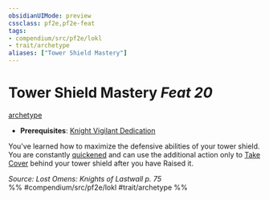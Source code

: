 ```yaml
---
obsidianUIMode: preview
cssclass: pf2e,pf2e-feat
tags:
- compendium/src/pf2e/lokl
- trait/archetype
aliases: ["Tower Shield Mastery"]
---
```

# Tower Shield Mastery  *Feat 20*  
[archetype](archetype.md "Archetype Feat Trait")  

- **Prerequisites**: [Knight Vigilant Dedication](knight-vigilant-dedication-locg.md)

You've learned how to maximize the defensive abilities of your tower shield. You are constantly [quickened](conditions.md#Quickened) and can use the additional action only to [Take Cover](take-cover.md) behind your tower shield after you have Raised it.

*Source: Lost Omens: Knights of Lastwall p. 75*  
%% #compendium/src/pf2e/lokl #trait/archetype %%